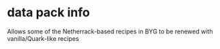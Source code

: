 # data pack info
Allows some of the Netherrack-based recipes in BYG to be renewed with vanilla/Quark-like recipes
